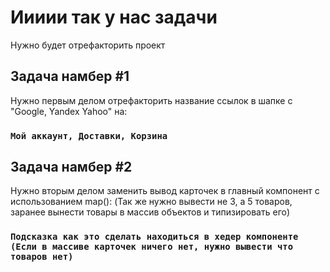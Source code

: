 # Иииии так у нас задачи

Нужно будет отрефакторить проект 

## Задача намбер #1

Нужно первым делом отрефакторить название ссылок в шапке с "Google, Yandex Yahoo" на:

### `Мой аккаунт, Доставки, Корзина`

## Задача намбер #2

Нужно вторым делом заменить вывод карточек в главный компонент с использованием map():
(Так же нужно вывести не 3, а 5 товаров, заранее вынести товары в массив объектов и типизировать его)

### `Подсказка как это сделать находиться в хедер компоненте (Если в массиве карточек ничего нет, нужно вывести что товаров нет)`
